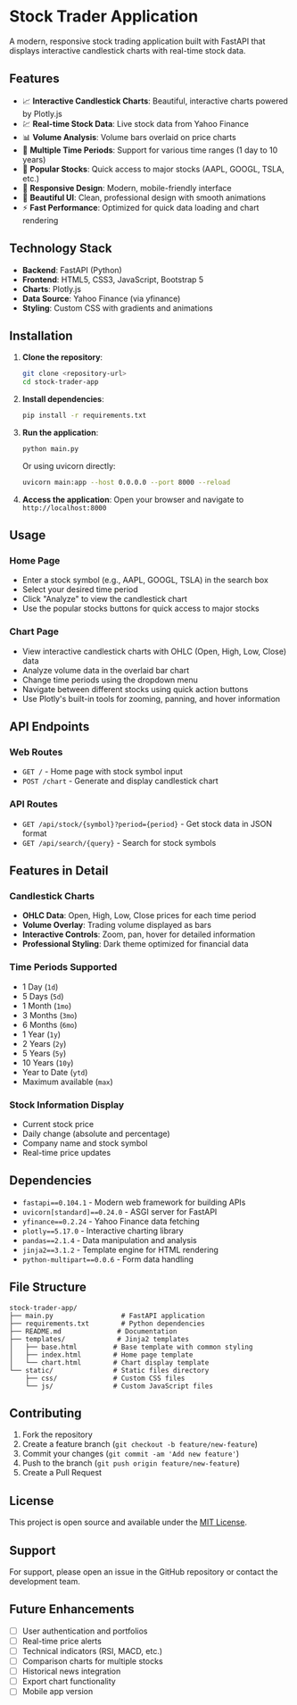 # Stock Trader Application

A modern, responsive stock trading application built with FastAPI that displays interactive candlestick charts with real-time stock data.

## Features

- 📈 **Interactive Candlestick Charts**: Beautiful, interactive charts powered by Plotly.js
- 💹 **Real-time Stock Data**: Live stock data from Yahoo Finance
- 📊 **Volume Analysis**: Volume bars overlaid on price charts
- 🎯 **Multiple Time Periods**: Support for various time ranges (1 day to 10 years)
- 🚀 **Popular Stocks**: Quick access to major stocks (AAPL, GOOGL, TSLA, etc.)
- 📱 **Responsive Design**: Modern, mobile-friendly interface
- 🎨 **Beautiful UI**: Clean, professional design with smooth animations
- ⚡ **Fast Performance**: Optimized for quick data loading and chart rendering

## Technology Stack

- **Backend**: FastAPI (Python)
- **Frontend**: HTML5, CSS3, JavaScript, Bootstrap 5
- **Charts**: Plotly.js
- **Data Source**: Yahoo Finance (via yfinance)
- **Styling**: Custom CSS with gradients and animations

## Installation

1. **Clone the repository**:
   ```bash
   git clone <repository-url>
   cd stock-trader-app
   ```

2. **Install dependencies**:
   ```bash
   pip install -r requirements.txt
   ```

3. **Run the application**:
   ```bash
   python main.py
   ```
   
   Or using uvicorn directly:
   ```bash
   uvicorn main:app --host 0.0.0.0 --port 8000 --reload
   ```

4. **Access the application**:
   Open your browser and navigate to `http://localhost:8000`

## Usage

### Home Page
- Enter a stock symbol (e.g., AAPL, GOOGL, TSLA) in the search box
- Select your desired time period
- Click "Analyze" to view the candlestick chart
- Use the popular stocks buttons for quick access to major stocks

### Chart Page
- View interactive candlestick charts with OHLC (Open, High, Low, Close) data
- Analyze volume data in the overlaid bar chart
- Change time periods using the dropdown menu
- Navigate between different stocks using quick action buttons
- Use Plotly's built-in tools for zooming, panning, and hover information

## API Endpoints

### Web Routes
- `GET /` - Home page with stock symbol input
- `POST /chart` - Generate and display candlestick chart

### API Routes
- `GET /api/stock/{symbol}?period={period}` - Get stock data in JSON format
- `GET /api/search/{query}` - Search for stock symbols

## Features in Detail

### Candlestick Charts
- **OHLC Data**: Open, High, Low, Close prices for each time period
- **Volume Overlay**: Trading volume displayed as bars
- **Interactive Controls**: Zoom, pan, hover for detailed information
- **Professional Styling**: Dark theme optimized for financial data

### Time Periods Supported
- 1 Day (`1d`)
- 5 Days (`5d`)
- 1 Month (`1mo`)
- 3 Months (`3mo`)
- 6 Months (`6mo`)
- 1 Year (`1y`)
- 2 Years (`2y`)
- 5 Years (`5y`)
- 10 Years (`10y`)
- Year to Date (`ytd`)
- Maximum available (`max`)

### Stock Information Display
- Current stock price
- Daily change (absolute and percentage)
- Company name and stock symbol
- Real-time price updates

## Dependencies

- `fastapi==0.104.1` - Modern web framework for building APIs
- `uvicorn[standard]==0.24.0` - ASGI server for FastAPI
- `yfinance==0.2.24` - Yahoo Finance data fetching
- `plotly==5.17.0` - Interactive charting library
- `pandas==2.1.4` - Data manipulation and analysis
- `jinja2==3.1.2` - Template engine for HTML rendering
- `python-multipart==0.0.6` - Form data handling

## File Structure

```
stock-trader-app/
├── main.py                 # FastAPI application
├── requirements.txt        # Python dependencies
├── README.md              # Documentation
├── templates/             # Jinja2 templates
│   ├── base.html         # Base template with common styling
│   ├── index.html        # Home page template
│   └── chart.html        # Chart display template
└── static/               # Static files directory
    ├── css/              # Custom CSS files
    └── js/               # Custom JavaScript files
```

## Contributing

1. Fork the repository
2. Create a feature branch (`git checkout -b feature/new-feature`)
3. Commit your changes (`git commit -am 'Add new feature'`)
4. Push to the branch (`git push origin feature/new-feature`)
5. Create a Pull Request

## License

This project is open source and available under the [MIT License](LICENSE).

## Support

For support, please open an issue in the GitHub repository or contact the development team.

## Future Enhancements

- [ ] User authentication and portfolios
- [ ] Real-time price alerts
- [ ] Technical indicators (RSI, MACD, etc.)
- [ ] Comparison charts for multiple stocks
- [ ] Historical news integration
- [ ] Export chart functionality
- [ ] Mobile app version